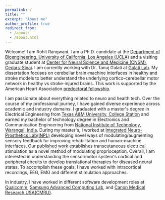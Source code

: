 ```yaml
---
permalink: /
title: ""
excerpt: "About me"
author_profile: true
redirect_from: 
  - /about/
  - /about.html
---
```


Welcome! I am Rohit Rangwani. I am a Ph.D. candidate at the [Department of Bioengineering, University of California, Los Angeles (UCLA)](https://www.bioeng.ucla.edu/) and a visiting graduate student at [Center for Neural Science and Medicine (CNSM), Cedars-Sinai](https://www.cedars-sinai.edu/research/areas/neural-science.html). I am currently working with Dr. Tanuj Gulati at [Gulati Lab](https://www.gulatilab.org/). My dissertation focuses on cerebellar brain-machine interfaces in healthy and stroke models to better understand the underlying cortico-cerebellar motor network in healthy vs stroke-injured brains. This work is supported by the American Heart Association [predoctoral fellowship](https://professional.heart.org/en/research-programs/aha-funding-opportunities/predoctoral-fellowship). 

I am passionate about everything related to neuro and health tech. Over the course of my professional journey, I have gained diverse experience across academic and industry domains. I graduated with a master's degree in Electrical Engineering from [Texas A&M University, College Station](https://www.tamu.edu/index.html) and earned my bachelor of technology degree in Electronics and Communication Engineering  from [National Institute of Technology, Warangal, India](https://www.nitw.ac.in/). During my master's, I worked  at [Integrated Neuro-Prosthetics Lab(INPL)](https://www.hangue.com/home) developing novel ways of modulating/augmenting sensory feedback for improving rehabilitation and human-machine interfaces. Our [published work](https://jneuroengrehab.biomedcentral.com/articles/10.1186/s12984-021-00870-y) establishes transcutaneous electrical stimulation as a novel method of modulating proprioception. Overall, I am interested in understanding the sensorimotor system's cortical and peripheral circuits to develop translational therapies for diseased neural states. To accomplish these goals, I have worked with intracortical recordings, EEG, EMG and different stimulation approaches.

In industry, I have worked in different software development roles at [Qualcomm](https://www.qualcomm.com/), [Samsung Advanced Computing Lab](https://semiconductor.samsung.com/us/about-us/us-office/us-r-and-d-labs/computing-lab-sarc-acl/), and [Canon Medical Research USA(CMRU)](https://www.research.us.medical.canon/).
